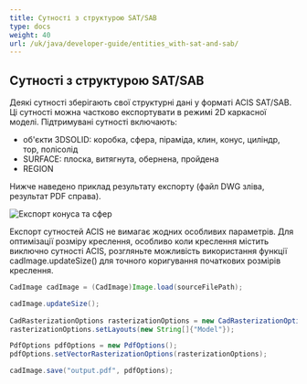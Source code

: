 ```yaml
---
title: Сутності з структурою SAT/SAB
type: docs
weight: 40
url: /uk/java/developer-guide/entities_with-sat-and-sab/
---
```


## **Сутності з структурою SAT/SAB**

Деякі сутності зберігають свої структурні дані у форматі ACIS SAT/SAB. Ці сутності можна частково експортувати в режимі 2D каркасної моделі. Підтримувані сутності включають:

* об'єкти 3DSOLID: коробка, сфера, піраміда, клин, конус, циліндр, тор, полісолід
* SURFACE: плоска, витягнута, обернена, пройдена
* REGION

Нижче наведено приклад результату експорту (файл DWG зліва, результат PDF справа).

![Експорт конуса та сфер](/cad/_assets/guide/coneAndSpheres.png)

Експорт сутностей ACIS не вимагає жодних особливих параметрів. Для оптимізації розміру креслення, особливо коли креслення містить виключно сутності ACIS, розгляньте можливість використання функції cadImage.updateSize() для точного коригування початкових розмірів креслення.

```java
CadImage cadImage = (CadImage)Image.load(sourceFilePath);

cadImage.updateSize();
	
CadRasterizationOptions rasterizationOptions = new CadRasterizationOptions();
rasterizationOptions.setLayouts(new String[]{"Model"});

PdfOptions pdfOptions = new PdfOptions();
pdfOptions.setVectorRasterizationOptions(rasterizationOptions);

cadImage.save("output.pdf", pdfOptions);
```
